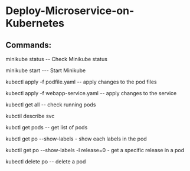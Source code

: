 # Deploy-Microservice-on-Kubernetes

<h2>Commands:</h2>
<p>minikube status  -- Check Minikube status</p>
<p>minikube start --- Start Minikube</p>
<p>kubectl apply -f podfile.yaml -- apply changes to the pod files</p>
<p>kubectl apply -f webapp-service.yaml  -- apply changes to the service </p>
 <p>kubectl get all -- check running pods </p>
<p>kubctil describe svc </p>
 <p>kubctl get pods -- get list of pods</p>
 <p>kubctl get po --show-labels - show each labels in the pod</p>
 <p>kubctil get po --show-labels -l release=0  - get a specific release in a pod</p>
 <p>kubectl delete po -- delete a pod </p>
 

